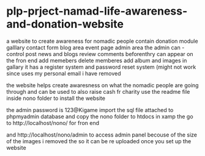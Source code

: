 # plp-prject-namad-life-awareness-and-donation-website
a website to create awareness for nomadic people 
contain donation module 
galllary 
contact form blog area
event page 
admin area
the admin can - control post news and blogs  review comments beforenthry can appear on the fron end add memebers delete memberes add album and images in gallary
it has a register system and password reset system (might not work since uses my personal email i have removed 



the website helps create awaresness on what the nomadic people are going through and can be used to also raise cash fr charity 
use the readme file inside nono folder to install the website 

the admin password is 123@Kigame
import the sql file attached to phpmyadmin database
and 
copy the nono folder to htdocs in xamp
the go to http://localhost/nono/ for fron end 

and http://localhost/nono/admin to access admin panel
becouse of the size of the images i removed the so it can be re uploaded once you set up the website 
